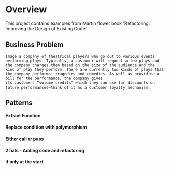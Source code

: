 # Overview 
This project contains examples from Martin flower book 'Refactoring: Improving the Design of Existing Code'


## Business Problem
```
Image a company of theatrical players who go out to various events performing plays. Typically, a customer will request a few plays and 
the company charges them based on the size of the audience and the kind of play they perform. There are currently two kinds of plays that 
the company performs: tragedies and comedies. As well as providing a bill for the performance, the company gives 
its customers “volume credits” which they can use for discounts on future performances—think of it as a customer loyalty mechanism.
```

## Patterns 

#### Extract Function
#### Replace condition with polymorphism
#### Either call or pass 
#### 2 hats - Adding code and refactoring 
#### if only at the start
#### 
